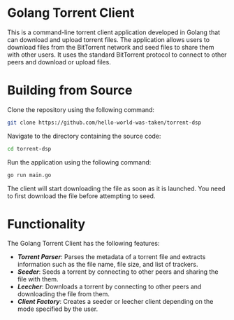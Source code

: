 # Golang Torrent Client
This is a command-line torrent client application developed in Golang that can download and upload torrent files. The application allows users to download files from the BitTorrent network and seed files to share them with other users. It uses the standard BitTorrent protocol to connect to other peers and download or upload files.
# Building from Source
Clone the repository using the following command:

```sh
git clone https://github.com/hello-world-was-taken/torrent-dsp
```

Navigate to the directory containing the source code:
```sh
cd torrent-dsp
```

Run the application using the following command:

```sh
go run main.go
```
The client will start downloading the file as soon as it is launched. You need to first download the file before attempting to seed.

# Functionality
The Golang Torrent Client has the following features:

- ***Torrent Parser***: Parses the metadata of a torrent file and extracts information such as the file name, file size, and list of trackers.
- ***Seeder***: Seeds a torrent by connecting to other peers and sharing the file with them.
- ***Leecher***: Downloads a torrent by connecting to other peers and downloading the file from them.
- ***Client Factory***: Creates a seeder or leecher client depending on the mode specified by the user.
